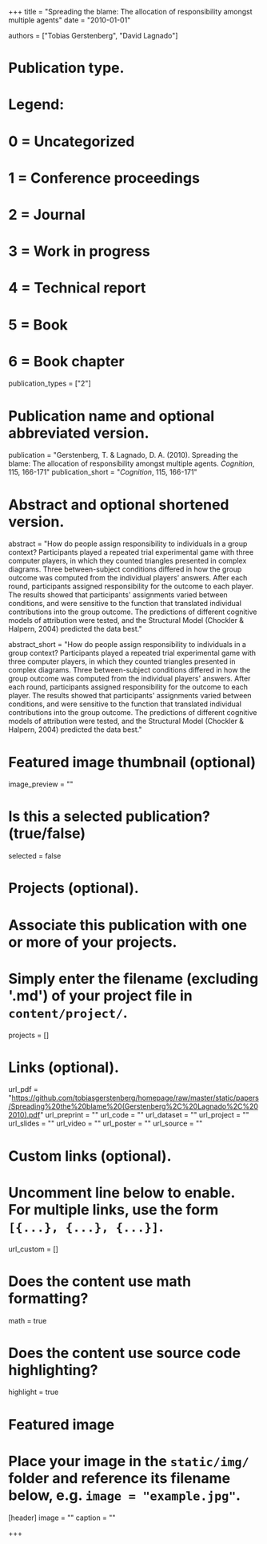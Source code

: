 +++
title = "Spreading the blame: The allocation of responsibility amongst multiple agents"
date = "2010-01-01"

authors = ["Tobias Gerstenberg", "David Lagnado"]

# Publication type.
# Legend:
# 0 = Uncategorized
# 1 = Conference proceedings
# 2 = Journal
# 3 = Work in progress
# 4 = Technical report
# 5 = Book
# 6 = Book chapter
publication_types = ["2"]

# Publication name and optional abbreviated version.
publication = "Gerstenberg, T. & Lagnado, D. A. (2010). Spreading the blame: The allocation of responsibility amongst multiple agents. *Cognition*, 115, 166-171"
publication_short = "*Cognition*, 115, 166-171"

# Abstract and optional shortened version.
abstract = "How do people assign responsibility to individuals in a group context? Participants played a repeated trial experimental game with three computer players, in which they counted triangles presented in complex diagrams. Three between-subject conditions differed in how the group outcome was computed from the individual players' answers. After each round, participants assigned responsibility for the outcome to each player. The results showed that participants' assignments varied between conditions, and were sensitive to the function that translated individual contributions into the group outcome. The predictions of different cognitive models of attribution were tested, and the Structural Model (Chockler & Halpern, 2004) predicted the data best."

abstract_short = "How do people assign responsibility to individuals in a group context? Participants played a repeated trial experimental game with three computer players, in which they counted triangles presented in complex diagrams. Three between-subject conditions differed in how the group outcome was computed from the individual players' answers. After each round, participants assigned responsibility for the outcome to each player. The results showed that participants' assignments varied between conditions, and were sensitive to the function that translated individual contributions into the group outcome. The predictions of different cognitive models of attribution were tested, and the Structural Model (Chockler & Halpern, 2004) predicted the data best."

# Featured image thumbnail (optional)
image_preview = ""

# Is this a selected publication? (true/false)
selected = false

# Projects (optional).
#   Associate this publication with one or more of your projects.
#   Simply enter the filename (excluding '.md') of your project file in `content/project/`.
projects = []

# Links (optional).
url_pdf = "https://github.com/tobiasgerstenberg/homepage/raw/master/static/papers/Spreading%20the%20blame%20(Gerstenberg%2C%20Lagnado%2C%202010).pdf"
url_preprint = ""
url_code = ""
url_dataset = ""
url_project = ""
url_slides = ""
url_video = ""
url_poster = ""
url_source = ""

# Custom links (optional).
#   Uncomment line below to enable. For multiple links, use the form `[{...}, {...}, {...}]`.
url_custom = []

# Does the content use math formatting?
math = true

# Does the content use source code highlighting?
highlight = true

# Featured image
# Place your image in the `static/img/` folder and reference its filename below, e.g. `image = "example.jpg"`.
[header]
image = ""
caption = ""

+++
